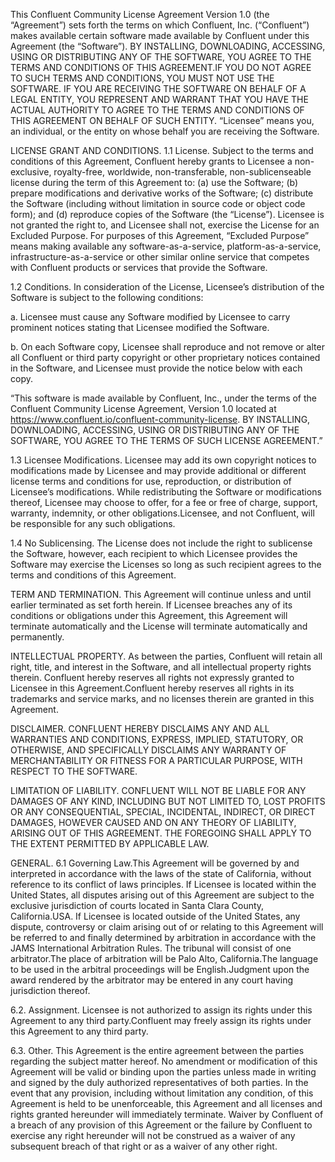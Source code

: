 This Confluent Community License Agreement Version 1.0 (the “Agreement”) sets forth the terms on which Confluent, Inc. (“Confluent”) makes available certain software made available by Confluent under this Agreement (the “Software”). BY INSTALLING, DOWNLOADING, ACCESSING, USING OR DISTRIBUTING ANY OF THE SOFTWARE, YOU AGREE TO THE TERMS AND CONDITIONS OF THIS AGREEMENT.IF YOU DO NOT AGREE TO SUCH TERMS AND CONDITIONS, YOU MUST NOT USE THE SOFTWARE. IF YOU ARE RECEIVING THE SOFTWARE ON BEHALF OF A LEGAL ENTITY, YOU REPRESENT AND WARRANT THAT YOU HAVE THE ACTUAL AUTHORITY TO AGREE TO THE TERMS AND CONDITIONS OF THIS AGREEMENT ON BEHALF OF SUCH ENTITY. “Licensee” means you, an individual, or the entity on whose behalf you are receiving the Software.

LICENSE GRANT AND CONDITIONS.
1.1 License. Subject to the terms and conditions of this Agreement, Confluent hereby grants to Licensee a non-exclusive, royalty-free, worldwide, non-transferable, non-sublicenseable license during the term of this Agreement to: (a) use the Software; (b) prepare modifications and derivative works of the Software; (c) distribute the Software (including without limitation in source code or object code form); and (d) reproduce copies of the Software (the “License”). Licensee is not granted the right to, and Licensee shall not, exercise the License for an Excluded Purpose. For purposes of this Agreement, “Excluded Purpose” means making available any software-as-a-service, platform-as-a-service, infrastructure-as-a-service or other similar online service that competes with Confluent products or services that provide the Software.

1.2 Conditions. In consideration of the License, Licensee’s distribution of the Software is subject to the following conditions:

a. Licensee must cause any Software modified by Licensee to carry prominent notices stating that Licensee modified the Software.

b. On each Software copy, Licensee shall reproduce and not remove or alter all Confluent or third party copyright or other proprietary notices contained in the Software, and Licensee must provide the notice below with each copy.

“This software is made available by Confluent, Inc., under the terms of the Confluent Community License Agreement, Version 1.0 located at https://www.confluent.io/confluent-community-license. BY INSTALLING, DOWNLOADING, ACCESSING, USING OR DISTRIBUTING ANY OF THE SOFTWARE, YOU AGREE TO THE TERMS OF SUCH LICENSE AGREEMENT.”

1.3 Licensee Modifications. Licensee may add its own copyright notices to modifications made by Licensee and may provide additional or different license terms and conditions for use, reproduction, or distribution of Licensee’s modifications. While redistributing the Software or modifications thereof, Licensee may choose to offer, for a fee or free of charge, support, warranty, indemnity, or other obligations.Licensee, and not Confluent, will be responsible for any such obligations.

1.4 No Sublicensing. The License does not include the right to sublicense the Software, however, each recipient to which Licensee provides the Software may exercise the Licenses so long as such recipient agrees to the terms and conditions of this Agreement.

TERM AND TERMINATION.
This Agreement will continue unless and until earlier terminated as set forth herein. If Licensee breaches any of its conditions or obligations under this Agreement, this Agreement will terminate automatically and the License will terminate automatically and permanently.

INTELLECTUAL PROPERTY.
As between the parties, Confluent will retain all right, title, and interest in the Software, and all intellectual property rights therein. Confluent hereby reserves all rights not expressly granted to Licensee in this Agreement.Confluent hereby reserves all rights in its trademarks and service marks, and no licenses therein are granted in this Agreement.

DISCLAIMER.
CONFLUENT HEREBY DISCLAIMS ANY AND ALL WARRANTIES AND CONDITIONS, EXPRESS, IMPLIED, STATUTORY, OR OTHERWISE, AND SPECIFICALLY DISCLAIMS ANY WARRANTY OF MERCHANTABILITY OR FITNESS FOR A PARTICULAR PURPOSE, WITH RESPECT TO THE SOFTWARE.

LIMITATION OF LIABILITY.
CONFLUENT WILL NOT BE LIABLE FOR ANY DAMAGES OF ANY KIND, INCLUDING BUT NOT LIMITED TO, LOST PROFITS OR ANY CONSEQUENTIAL, SPECIAL, INCIDENTAL, INDIRECT, OR DIRECT DAMAGES, HOWEVER CAUSED AND ON ANY THEORY OF LIABILITY, ARISING OUT OF THIS AGREEMENT. THE FOREGOING SHALL APPLY TO THE EXTENT PERMITTED BY APPLICABLE LAW.

GENERAL.
6.1  Governing Law.This Agreement will be governed by and interpreted in accordance with the laws of the state of California, without reference to its conflict of laws principles. If Licensee is located within the United States, all disputes arising out of this Agreement are subject to the exclusive jurisdiction of courts located in Santa Clara County, California.USA. If Licensee is located outside of the United States, any dispute, controversy or claim arising out of or relating to this Agreement will be referred to and finally determined by arbitration in accordance with the JAMS International Arbitration Rules. The tribunal will consist of one arbitrator.The place of arbitration will be Palo Alto, California.The language to be used in the arbitral proceedings will be English.Judgment upon the award rendered by the arbitrator may be entered in any court having jurisdiction thereof.

6.2.  Assignment. Licensee is not authorized to assign its rights under this Agreement to any third party.Confluent may freely assign its rights under this Agreement to any third party.

6.3.  Other.  This Agreement is the entire agreement between the parties regarding the subject matter hereof. No amendment or modification of this Agreement will be valid or binding upon the parties unless made in writing and signed by the duly authorized representatives of both parties. In the event that any provision, including without limitation any condition, of this Agreement is held to be unenforceable, this Agreement and all licenses and rights granted hereunder will immediately terminate. Waiver by Confluent of a breach of any provision of this Agreement or the failure by Confluent to exercise any right hereunder will not be construed as a waiver of any subsequent breach of that right or as a waiver of any other right.
